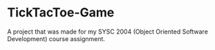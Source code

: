 # TickTacToe-Game
A project that was made for my SYSC 2004 (Object Oriented Software Development) course assignment.

